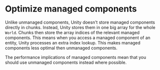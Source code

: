 # Optimize managed components

Unlike unmanaged components, Unity doesn't store managed components directly in chunks. Instead, Unity stores them in one big array for the whole `World`. Chunks then store the array indices of the relevant managed components. This means when you access a managed component of an entity, Unity processes an extra index lookup. This makes managed components less optimal then unmanaged components.

The performance implications of managed components mean that you should use unmanaged components instead where possible.